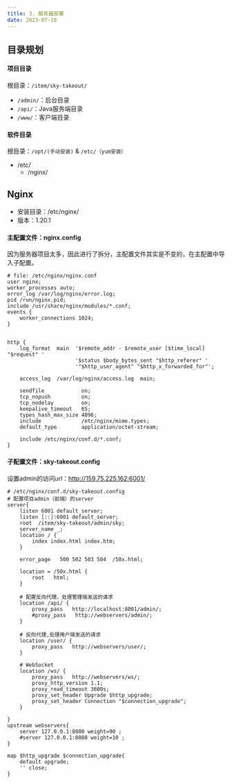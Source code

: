 ```yaml
---
title: 3. 服务器部署
date: 2023-07-10
---
```

## 目录规划
#### 项目目录
根目录：`/item/sky-takeout/`
- `/admin/`：后台目录
- `/api/`：Java服务端目录
- `/www/`：客户端目录

#### 软件目录
根目录：`/opt/(手动安装)` & `/etc/（yum安装）`
- /etc/
    - /nginx/





## Nginx
- 安装目录：/etc/nginx/
- 版本：1.20.1

#### 主配置文件：nginx.config
因为服务器项目太多，因此进行了拆分，主配置文件其实是不变的，在主配置中导入子配置。
```nginx
# file: /etc/nginx/nginx.conf
user nginx;
worker_processes auto;
error_log /var/log/nginx/error.log;
pid /run/nginx.pid;
include /usr/share/nginx/modules/*.conf;
events {
    worker_connections 1024;
}


http {
    log_format  main  '$remote_addr - $remote_user [$time_local] "$request" '
                      '$status $body_bytes_sent "$http_referer" '
                      '"$http_user_agent" "$http_x_forwarded_for"';

    access_log  /var/log/nginx/access.log  main;

    sendfile            on;
    tcp_nopush          on;
    tcp_nodelay         on;
    keepalive_timeout   65; 
    types_hash_max_size 4096;
    include             /etc/nginx/mime.types;
    default_type        application/octet-stream;

    include /etc/nginx/conf.d/*.conf;
}
```

#### 子配置文件：sky-takeout.config
设置admin的访问url：http://159.75.225.162:6001/
```nginx
# /etc/nginx/conf.d/sky-takeout.config
# 配置项目admin（前端）的server
server{
    listen 6001 default_server;
    listen [::]:6001 default_server;
    root  /item/sky-takeout/admin/sky;
    server_name _;
    location / {
        index index.html index.htm;
    }  

    error_page   500 502 503 504  /50x.html;

    location = /50x.html {
        root   html;
    }

    # 配置反向代理，处理管理端发送的请求
    location /api/ {
        proxy_pass   http://localhost:8001/admin/;
        #proxy_pass   http://webservers/admin/;
    }

    # 反向代理,处理用户端发送的请求
    location /user/ {
        proxy_pass   http://webservers/user/;
    }

    # WebSocket
    location /ws/ {
        proxy_pass   http://webservers/ws/;
        proxy_http_version 1.1;
        proxy_read_timeout 3600s;
        proxy_set_header Upgrade $http_upgrade;
        proxy_set_header Connection "$connection_upgrade";
    }

}
upstream webservers{
    server 127.0.0.1:8080 weight=90 ;
    #server 127.0.0.1:8088 weight=10 ;
}

map $http_upgrade $connection_upgrade{
    default upgrade;
    '' close;
}
```
